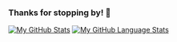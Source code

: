 ### Thanks for stopping by! 👋

[![My GitHub Stats](https://github-readme-stats.vercel.app/api/?username=P-ict0&count_private=true&theme=tokyonight&showicons=true)]()
[![My GitHub Language Stats](https://github-readme-stats.vercel.app/api/top-langs/?username=P-ict0&langs_count=3&theme=tokyonight)]()
